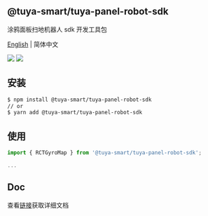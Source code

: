 ## @tuya-smart/tuya-panel-robot-sdk

涂鸦面板扫地机器人 sdk 开发工具包

[English](./README.md) | 简体中文

[![](https://img.shields.io/npm/v/@tuya-smart/tuya-panel-robot-sdk/latest.svg)](https://www.npmjs.com/package/@tuya-smart/tuya-panel-robot-sdk)
[![](https://codecov.io/gh/tuya/tuya-panel-sdk/branch/robot/graph/badge.svg)](https://codecov.io/gh/tuya/tuya-panel-sdk/branches/robot)

## 安装

```sh
$ npm install @tuya-smart/tuya-panel-robot-sdk
// or
$ yarn add @tuya-smart/tuya-panel-robot-sdk
```

## 使用

```js
import { RCTGyroMap } from '@tuya-smart/tuya-panel-robot-sdk';

...
```

## Doc

查看[链接](https://developer.tuya.com/cn/docs/iot/panel-development/panel-sdk-development/robot-vacuum-sdk-development)获取详细文档
